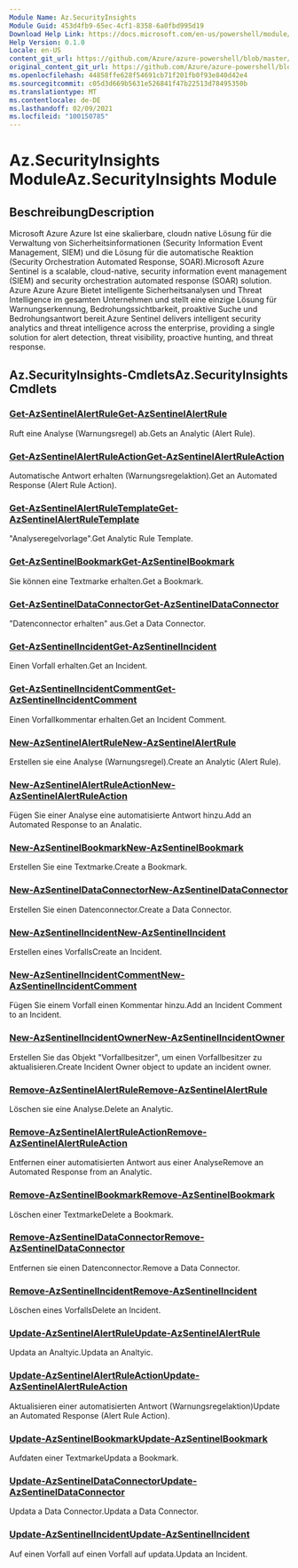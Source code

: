```yaml
---
Module Name: Az.SecurityInsights
Module Guid: 453d4fb9-65ec-4cf1-8358-6a0fbd995d19
Download Help Link: https://docs.microsoft.com/en-us/powershell/module/az.securityinsights
Help Version: 0.1.0
Locale: en-US
content_git_url: https://github.com/Azure/azure-powershell/blob/master/src/SecurityInsights/SecurityInsights/help/Az.SecurityInsights.md
original_content_git_url: https://github.com/Azure/azure-powershell/blob/master/src/SecurityInsights/SecurityInsights/help/Az.SecurityInsights.md
ms.openlocfilehash: 44858ffe628f54691cb71f201fb0f93e840d42e4
ms.sourcegitcommit: c05d3d669b5631e526841f47b22513d78495350b
ms.translationtype: MT
ms.contentlocale: de-DE
ms.lasthandoff: 02/09/2021
ms.locfileid: "100150785"
---
```

# <span data-ttu-id="699e6-101">Az.SecurityInsights Module</span><span class="sxs-lookup"><span data-stu-id="699e6-101">Az.SecurityInsights Module</span></span>
## <span data-ttu-id="699e6-102">Beschreibung</span><span class="sxs-lookup"><span data-stu-id="699e6-102">Description</span></span>
<span data-ttu-id="699e6-103">Microsoft Azure Azure Ist eine skalierbare, cloudn native Lösung für die Verwaltung von Sicherheitsinformationen (Security Information Event Management, SIEM) und die Lösung für die automatische Reaktion (Security Orchestration Automated Response, SOAR).</span><span class="sxs-lookup"><span data-stu-id="699e6-103">Microsoft Azure Sentinel is a scalable, cloud-native, security information event management (SIEM) and security orchestration automated response (SOAR) solution.</span></span> <span data-ttu-id="699e6-104">Azure Azure Azure Bietet intelligente Sicherheitsanalysen und Threat Intelligence im gesamten Unternehmen und stellt eine einzige Lösung für Warnungserkennung, Bedrohungssichtbarkeit, proaktive Suche und Bedrohungsantwort bereit.</span><span class="sxs-lookup"><span data-stu-id="699e6-104">Azure Sentinel delivers intelligent security analytics and threat intelligence across the enterprise, providing a single solution for alert detection, threat visibility, proactive hunting, and threat response.</span></span>

## <span data-ttu-id="699e6-105">Az.SecurityInsights-Cmdlets</span><span class="sxs-lookup"><span data-stu-id="699e6-105">Az.SecurityInsights Cmdlets</span></span>
### [<span data-ttu-id="699e6-106">Get-AzSentinelAlertRule</span><span class="sxs-lookup"><span data-stu-id="699e6-106">Get-AzSentinelAlertRule</span></span>](Get-AzSentinelAlertRule.md)
<span data-ttu-id="699e6-107">Ruft eine Analyse (Warnungsregel) ab.</span><span class="sxs-lookup"><span data-stu-id="699e6-107">Gets an Analytic (Alert Rule).</span></span>

### [<span data-ttu-id="699e6-108">Get-AzSentinelAlertRuleAction</span><span class="sxs-lookup"><span data-stu-id="699e6-108">Get-AzSentinelAlertRuleAction</span></span>](Get-AzSentinelAlertRuleAction.md)
<span data-ttu-id="699e6-109">Automatische Antwort erhalten (Warnungsregelaktion).</span><span class="sxs-lookup"><span data-stu-id="699e6-109">Get an Automated Response (Alert Rule Action).</span></span>

### [<span data-ttu-id="699e6-110">Get-AzSentinelAlertRuleTemplate</span><span class="sxs-lookup"><span data-stu-id="699e6-110">Get-AzSentinelAlertRuleTemplate</span></span>](Get-AzSentinelAlertRuleTemplate.md)
<span data-ttu-id="699e6-111">"Analyseregelvorlage".</span><span class="sxs-lookup"><span data-stu-id="699e6-111">Get Analytic Rule Template.</span></span>

### [<span data-ttu-id="699e6-112">Get-AzSentinelBookmark</span><span class="sxs-lookup"><span data-stu-id="699e6-112">Get-AzSentinelBookmark</span></span>](Get-AzSentinelBookmark.md)
<span data-ttu-id="699e6-113">Sie können eine Textmarke erhalten.</span><span class="sxs-lookup"><span data-stu-id="699e6-113">Get a Bookmark.</span></span>

### [<span data-ttu-id="699e6-114">Get-AzSentinelDataConnector</span><span class="sxs-lookup"><span data-stu-id="699e6-114">Get-AzSentinelDataConnector</span></span>](Get-AzSentinelDataConnector.md)
<span data-ttu-id="699e6-115">"Datenconnector erhalten" aus.</span><span class="sxs-lookup"><span data-stu-id="699e6-115">Get a Data Connector.</span></span>

### [<span data-ttu-id="699e6-116">Get-AzSentinelIncident</span><span class="sxs-lookup"><span data-stu-id="699e6-116">Get-AzSentinelIncident</span></span>](Get-AzSentinelIncident.md)
<span data-ttu-id="699e6-117">Einen Vorfall erhalten.</span><span class="sxs-lookup"><span data-stu-id="699e6-117">Get an Incident.</span></span>

### [<span data-ttu-id="699e6-118">Get-AzSentinelIncidentComment</span><span class="sxs-lookup"><span data-stu-id="699e6-118">Get-AzSentinelIncidentComment</span></span>](Get-AzSentinelIncidentComment.md)
<span data-ttu-id="699e6-119">Einen Vorfallkommentar erhalten.</span><span class="sxs-lookup"><span data-stu-id="699e6-119">Get an Incident Comment.</span></span>

### [<span data-ttu-id="699e6-120">New-AzSentinelAlertRule</span><span class="sxs-lookup"><span data-stu-id="699e6-120">New-AzSentinelAlertRule</span></span>](New-AzSentinelAlertRule.md)
<span data-ttu-id="699e6-121">Erstellen sie eine Analyse (Warnungsregel).</span><span class="sxs-lookup"><span data-stu-id="699e6-121">Create an Analytic (Alert Rule).</span></span>

### [<span data-ttu-id="699e6-122">New-AzSentinelAlertRuleAction</span><span class="sxs-lookup"><span data-stu-id="699e6-122">New-AzSentinelAlertRuleAction</span></span>](New-AzSentinelAlertRuleAction.md)
<span data-ttu-id="699e6-123">Fügen Sie einer Analyse eine automatisierte Antwort hinzu.</span><span class="sxs-lookup"><span data-stu-id="699e6-123">Add an Automated Response to an Analatic.</span></span>

### [<span data-ttu-id="699e6-124">New-AzSentinelBookmark</span><span class="sxs-lookup"><span data-stu-id="699e6-124">New-AzSentinelBookmark</span></span>](New-AzSentinelBookmark.md)
<span data-ttu-id="699e6-125">Erstellen Sie eine Textmarke.</span><span class="sxs-lookup"><span data-stu-id="699e6-125">Create a Bookmark.</span></span>

### [<span data-ttu-id="699e6-126">New-AzSentinelDataConnector</span><span class="sxs-lookup"><span data-stu-id="699e6-126">New-AzSentinelDataConnector</span></span>](New-AzSentinelDataConnector.md)
<span data-ttu-id="699e6-127">Erstellen Sie einen Datenconnector.</span><span class="sxs-lookup"><span data-stu-id="699e6-127">Create a Data Connector.</span></span>

### [<span data-ttu-id="699e6-128">New-AzSentinelIncident</span><span class="sxs-lookup"><span data-stu-id="699e6-128">New-AzSentinelIncident</span></span>](New-AzSentinelIncident.md)
<span data-ttu-id="699e6-129">Erstellen eines Vorfalls</span><span class="sxs-lookup"><span data-stu-id="699e6-129">Create an Incident.</span></span>

### [<span data-ttu-id="699e6-130">New-AzSentinelIncidentComment</span><span class="sxs-lookup"><span data-stu-id="699e6-130">New-AzSentinelIncidentComment</span></span>](New-AzSentinelIncidentComment.md)
<span data-ttu-id="699e6-131">Fügen Sie einem Vorfall einen Kommentar hinzu.</span><span class="sxs-lookup"><span data-stu-id="699e6-131">Add an Incident Comment to an Incident.</span></span>

### [<span data-ttu-id="699e6-132">New-AzSentinelIncidentOwner</span><span class="sxs-lookup"><span data-stu-id="699e6-132">New-AzSentinelIncidentOwner</span></span>](New-AzSentinelIncidentOwner.md)
<span data-ttu-id="699e6-133">Erstellen Sie das Objekt "Vorfallbesitzer", um einen Vorfallbesitzer zu aktualisieren.</span><span class="sxs-lookup"><span data-stu-id="699e6-133">Create Incident Owner object to update an incident owner.</span></span>

### [<span data-ttu-id="699e6-134">Remove-AzSentinelAlertRule</span><span class="sxs-lookup"><span data-stu-id="699e6-134">Remove-AzSentinelAlertRule</span></span>](Remove-AzSentinelAlertRule.md)
<span data-ttu-id="699e6-135">Löschen sie eine Analyse.</span><span class="sxs-lookup"><span data-stu-id="699e6-135">Delete an Analytic.</span></span>

### [<span data-ttu-id="699e6-136">Remove-AzSentinelAlertRuleAction</span><span class="sxs-lookup"><span data-stu-id="699e6-136">Remove-AzSentinelAlertRuleAction</span></span>](Remove-AzSentinelAlertRuleAction.md)
<span data-ttu-id="699e6-137">Entfernen einer automatisierten Antwort aus einer Analyse</span><span class="sxs-lookup"><span data-stu-id="699e6-137">Remove an Automated Response from an Analytic.</span></span>

### [<span data-ttu-id="699e6-138">Remove-AzSentinelBookmark</span><span class="sxs-lookup"><span data-stu-id="699e6-138">Remove-AzSentinelBookmark</span></span>](Remove-AzSentinelBookmark.md)
<span data-ttu-id="699e6-139">Löschen einer Textmarke</span><span class="sxs-lookup"><span data-stu-id="699e6-139">Delete a Bookmark.</span></span>

### [<span data-ttu-id="699e6-140">Remove-AzSentinelDataConnector</span><span class="sxs-lookup"><span data-stu-id="699e6-140">Remove-AzSentinelDataConnector</span></span>](Remove-AzSentinelDataConnector.md)
<span data-ttu-id="699e6-141">Entfernen sie einen Datenconnector.</span><span class="sxs-lookup"><span data-stu-id="699e6-141">Remove a Data Connector.</span></span>

### [<span data-ttu-id="699e6-142">Remove-AzSentinelIncident</span><span class="sxs-lookup"><span data-stu-id="699e6-142">Remove-AzSentinelIncident</span></span>](Remove-AzSentinelIncident.md)
<span data-ttu-id="699e6-143">Löschen eines Vorfalls</span><span class="sxs-lookup"><span data-stu-id="699e6-143">Delete an Incident.</span></span>

### [<span data-ttu-id="699e6-144">Update-AzSentinelAlertRule</span><span class="sxs-lookup"><span data-stu-id="699e6-144">Update-AzSentinelAlertRule</span></span>](Update-AzSentinelAlertRule.md)
<span data-ttu-id="699e6-145">Updata an Analtyic.</span><span class="sxs-lookup"><span data-stu-id="699e6-145">Updata an Analtyic.</span></span>

### [<span data-ttu-id="699e6-146">Update-AzSentinelAlertRuleAction</span><span class="sxs-lookup"><span data-stu-id="699e6-146">Update-AzSentinelAlertRuleAction</span></span>](Update-AzSentinelAlertRuleAction.md)
<span data-ttu-id="699e6-147">Aktualisieren einer automatisierten Antwort (Warnungsregelaktion)</span><span class="sxs-lookup"><span data-stu-id="699e6-147">Update an Automated Response (Alert Rule Action).</span></span>

### [<span data-ttu-id="699e6-148">Update-AzSentinelBookmark</span><span class="sxs-lookup"><span data-stu-id="699e6-148">Update-AzSentinelBookmark</span></span>](Update-AzSentinelBookmark.md)
<span data-ttu-id="699e6-149">Aufdaten einer Textmarke</span><span class="sxs-lookup"><span data-stu-id="699e6-149">Updata a Bookmark.</span></span>

### [<span data-ttu-id="699e6-150">Update-AzSentinelDataConnector</span><span class="sxs-lookup"><span data-stu-id="699e6-150">Update-AzSentinelDataConnector</span></span>](Update-AzSentinelDataConnector.md)
<span data-ttu-id="699e6-151">Updata a Data Connector.</span><span class="sxs-lookup"><span data-stu-id="699e6-151">Updata a Data Connector.</span></span>

### [<span data-ttu-id="699e6-152">Update-AzSentinelIncident</span><span class="sxs-lookup"><span data-stu-id="699e6-152">Update-AzSentinelIncident</span></span>](Update-AzSentinelIncident.md)
<span data-ttu-id="699e6-153">Auf einen Vorfall auf einen Vorfall auf updata.</span><span class="sxs-lookup"><span data-stu-id="699e6-153">Updata an Incident.</span></span>
